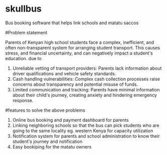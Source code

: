 # skullbus
Bus booking software that helps link schools and matatu saccos

#Problem statement

Parents of Kenyan high school students face a complex, inefficient, and often non-transparent system for arranging student transport. This causes stress, 
and financial uncertainty, and can negatively impact a student's education.
due to

1. Unreliable vetting of transport providers: Parents lack information about driver qualifications and vehicle safety standards.
2. Cash handling vulnerabilities: Complex cash collection processes raise concerns about transparency and potential misuse of funds.
3. Limited communication and tracking: Parents have minimal information about their child's journey, creating anxiety and hindering emergency response.

#features to solve the above problems

1. Online bus booking and payment dashboard for parents
2. Linking neighboring schools so that the bus can pick students who are going to the same locality eg. western Kenya for capacity utilization
3. Notification system for parents and school administration to know their student's journey and notification 
4. Easy bookiping for the matatu owners




